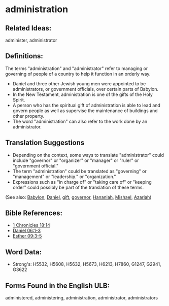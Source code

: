 # administration

## Related Ideas:

administer, administrator

## Definitions:

The terms "administration" and "administrator" refer to managing or governing of people of a country to help it function in an orderly way.

* Daniel and three other Jewish young men were appointed to be administrators, or government officials, over certain parts of Babylon.
* In the New Testament, administration is one of the gifts of the Holy Spirit.
* A person who has the spiritual gift of administration is able to lead and govern people as well as supervise the maintenance of buildings and other property.
* The word "administration" can also refer to the work done by an administrator.

## Translation Suggestions

* Depending on the context, some ways to translate "administrator" could include "governor" or "organizer" or "manager" or "ruler" or "government official."
* The term "administration" could be translated as "governing" or "management" or "leadership." or "organization."
* Expressions such as "in charge of" or "taking care of" or "keeping order" could possibly be part of the translation of these terms.

(See also: [Babylon](../names/babylon.md), [Daniel](../names/daniel.md), [gift](../kt/gift.md), [governor](../other/governor.md), [Hananiah](../names/hananiah.md), [Mishael](../names/mishael.md), [Azariah](../names/azariah.md))

## Bible References:

* [1 Chronicles 18:14](rc://en/tn/help/1ch/18/14)
* [Daniel 06:1-3](rc://en/tn/help/dan/06/01)
* [Esther 09:3-5](rc://en/tn/help/est/09/03)

## Word Data:

* Strong's: H5532, H5608, H5632, H5673, H6213, H7860, G1247, G2941, G3622

## Forms Found in the English ULB:

administered, administering, administration, administrator, administrators
